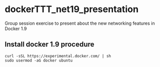 # dockerTTT_net19_presentation
Group session exercise to present about the new networking features in Docker 1.9



## Install docker 1.9 procedure
    curl -sSL https://experimental.docker.com/ | sh
    sudo usermod -aG docker ubuntu
    
## 